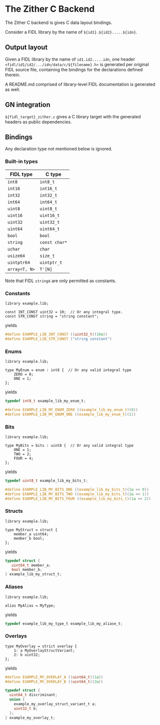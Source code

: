 # The Zither C Backend

The Zither C backend is gives C data layout bindings.

Consider a FIDL library by the name of `${id1}.${id2}.....${idn}`.

## Output layout

Given a FIDL library by the name of `id1.id2.....idn`, one header
`<fidl/id1/id2/.../idn/data/c/${filename}.h>` is generated per original FIDL
source file, containing the bindings for the declarations defined therein.

A README.md comprised of library-level FIDL documentation is generated as well.


## GN integration

`${fidl_target}_zither.c` gives a C library target with the generated headers
as public dependencies.

## Bindings

Any declaration type not mentioned below is ignored.

### Built-in types

| FIDL type     | C type        |
| ------------- | ------------- |
| `int8`        | `int8_t`      |
| `int16`       | `int16_t`     |
| `int32`       | `int32_t`     |
| `int64`       | `int64_t`     |
| `uint8`       | `uint8_t`     |
| `uint16`      | `uint16_t`    |
| `uint32`      | `uint32_t`    |
| `uint64`      | `uint64_t`    |
| `bool`        | `bool`        |
| `string`      | `const char*` |
| `uchar`       | `char`        |
| `usize64`     | `size_t`      |
| `uintptr64`   | `uintptr_t`   |
| `array<T, N>` | `T'[N]`       |

Note that FIDL `string`s are only permitted as constants.


### Constants

```fidl
library example.lib;

const INT_CONST uint32 = 10;  // Or any integral type.
const STR_CONST string = "string constant";
```

yields

```c
#define EXAMPLE_LIB_INT_CONST ((uint32_t)(10u))
#define EXAMPLE_LIB_STR_CONST ("string constant")
```

### Enums

```fidl
library example.lib;

type MyEnum = enum : int8 {  // Or any valid integral type
    ZERO = 0;
    ONE = 1;
};
```

yields

```c
typedef int8_t example_lib_my_enum_t;

#define EXAMPLE_LIB_MY_ENUM_ZERO ((example_lib_my_enum_t)(0))
#define EXAMPLE_LIB_MY_ENUM_ONE ((example_lib_my_enum_t)(1))
```

### Bits

```fidl
library example.lib;

type MyBits = bits : uint8 {  // Or any valid integral type
    ONE = 1;
    TWO = 2;
    FOUR = 4;
};
```

yields

```c
typedef uint8_t example_lib_my_bits_t;

#define EXAMPLE_LIB_MY_BITS_ONE ((example_lib_my_bits_t)(1u << 0))
#define EXAMPLE_LIB_MY_BITS_TWO ((example_lib_my_bits_t)(1u << 1))
#define EXAMPLE_LIB_MY_BITS_FOUR ((example_lib_my_bits_t)(1u << 2))
```

### Structs

```fidl
library example.lib;

type MyStruct = struct {
    member_a uint64;
    member_b bool;
};
```

yields

```c
typedef struct {
   uint64_t member_a;
   bool member_b;
} example_lib_my_struct_t;
```

### Aliases

```fidl
library example.lib;

alias MyAlias = MyType;
```

yields

```c
typedef example_lib_my_type_t example_lib_my_aliase_t;
```

### Overlays

```fidl
type MyOverlay = strict overlay {
    1: a MyOverlayStructVariant;
    2: b uint32;
};
```

yields

```c
#define EXAMPLE_MY_OVERLAY_A ((uint64_t)(1u))
#define EXAMPLE_MY_OVERLAY_B ((uint64_t)(2u))

typedef struct {
  uint64_t discriminant;
  union {
    example_my_overlay_struct_variant_t a;
    uint32_t b;
  };
} example_my_overlay_t;
```
